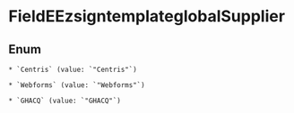 
# FieldEEzsigntemplateglobalSupplier

## Enum


    * `Centris` (value: `"Centris"`)

    * `Webforms` (value: `"Webforms"`)

    * `GHACQ` (value: `"GHACQ"`)



